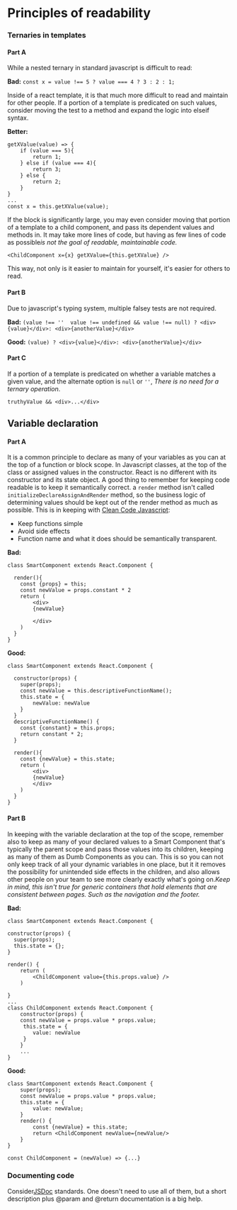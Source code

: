 # Principles of readability
### Ternaries in templates
#### Part A
While a nested ternary in standard javascript is difficult to read:

**Bad:**
`const x = value !== 5 ? value === 4 ? 3 : 2 : 1;`

Inside of a react template, it is that much more difficult to read and maintain for other people.
If a portion of a template is predicated on such values, consider moving the test to a method and expand the logic into
elseif syntax.

**Better:**
```
getXValue(value) => {
    if (value === 5){
        return 1;
    } else if (value === 4){
        return 3;
    } else {
        return 2;
    }
}
...
const x = this.getXValue(value); 
```

If the block is significantly large, you may even consider moving that portion of a template to a child component, 
and pass its dependent values and methods in. It may take more lines of code, but having as few lines of code as possible*is not the goal of readable, maintainable code.*

`<ChildComponent x={x} getXValue={this.getXValue} />`

This way, not only is it easier to maintain for yourself, it's easier for others to read.

#### Part B

Due to javascript's typing system, multiple falsey tests are not required.

**Bad:**
`(value !== ''  value !== undefined && value !== null) ? <div>{value}</div>: <div>{anotherValue}</div>`

**Good:**
`(value) ? <div>{value}</div>: <div>{anotherValue}</div>`


#### Part C
If a portion of a template is predicated on whether a variable matches a given value, and the alternate option is `null` or `''`,
*There is no need for a ternary operation*.

`truthyValue && <div>...</div>`


## Variable declaration
#### Part A
It is a common principle to declare as many of your variables as you can at the top of a function or block scope.
In Javascript classes, at the top of the class or assigned values in the constructor.
React is no different with its constructor and its state object. A good thing to remember for keeping code readable is
to keep it semantically correct. a `render` method isn't called `initializeDeclareAssignAndRender` method, so the business
logic of determining values should be kept out of the render method as much as possible. This is in keeping with [Clean Code Javascript](https://github.com/ryanmcdermott/clean-code-javascript):

- Keep functions simple
- Avoid side effects
- Function name and what it does should be semantically transparent.

**Bad:**

```
class SmartComponent extends React.Component {

  render(){
    const {props} = this;
    const newValue = props.constant * 2 
    return (
        <div>
        {newValue}
        
        </div>
    )
  }
}
```

**Good:**
```
class SmartComponent extends React.Component {

  constructor(props) {
    super(props);
    const newValue = this.descriptiveFunctionName();
    this.state = {
        newValue: newValue    
    }
  }  
  descriptiveFunctionName() { 
    const {constant} = this.props;
    return constant * 2;  
  }

  render(){
    const {newValue} = this.state;
    return (
        <div>
        {newValue}
        </div>
    )
  }
}
```

#### Part B
In keeping with the variable declaration at the top of the scope, remember also to keep as many of your declared values
to a Smart Component that's typically the parent scope and pass those values into  its children, keeping as many of them
as Dumb Components as you can. This is so you can not only keep track of all your dynamic variables in one place, but it
it removes the possibility for unintended side effects in the children, and also allows other people on your team to see
more clearly exactly what's going on.*Keep in mind, this isn't true for generic containers that hold elements that are consistent between pages.
Such as the navigation and the footer.*

**Bad:**
```
class SmartComponent extends React.Component {

constructor(props) {
  super(props);
  this.state = {};
}

render() {
    return (
        <ChildComponent value={this.props.value} />    
    )

}
...
class ChildComponent extends React.Component {
    constructor(props) {
    const newValue = props.value * props.value;
     this.state = {
        value: newValue
     }
    }
    ...
}

```

**Good:**
```
class SmartComponent extends React.Component {
    super(props);
    const newValue = props.value * props.value;
    this.state = {
        value: newValue;
    }
    render() {
        const {newValue} = this.state;
        return <ChildComponent newValue={newValue/>
    }
}

const ChildComponent = (newValue) => {...}
```

### Documenting code
Consider[JSDoc](http://usejsdoc.org/howto-es2015-classes.html) standards.
One doesn't need to use all of them, but a short description plus @param and @return documentation is a big help.
